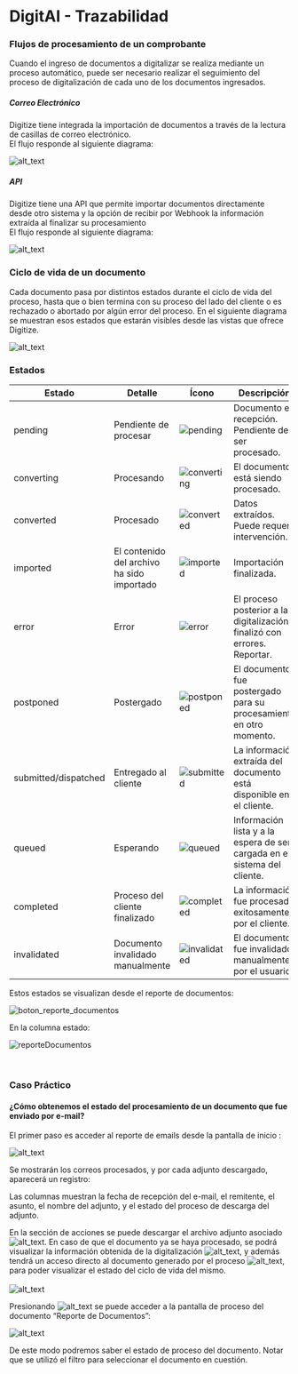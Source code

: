 
# DigitAI - Trazabilidad

### Flujos de procesamiento de un comprobante

Cuando el ingreso de documentos a digitalizar se realiza mediante un proceso automático, puede ser necesario realizar el seguimiento del proceso de digitalización de cada uno de los documentos ingresados.

<!-- tabs:start -->
##### **Correo Electrónico**

Digitize tiene integrada la importación de documentos a través de la lectura de casillas de correo electrónico.<br>
El flujo responde al siguiente diagrama:

![alt_text](./images/image87.png "flow")

##### **API**

Digitize tiene una API que permite importar documentos directamente desde otro sistema y la opción de recibir por Webhook la información extraída al finalizar su procesamiento <br>
El flujo responde al siguiente diagrama:

![alt_text](./images/image98.png "flow")
<!-- tabs:end -->

### Ciclo de vida de un documento

Cada documento pasa por distintos estados durante el ciclo de vida del proceso, hasta que o bien termina con su proceso del lado del cliente o es rechazado o abortado por algún error del proceso. En el siguiente diagrama se muestran esos estados que estarán visibles desde las vistas que ofrece Digitize.

![alt_text](./images/image102.png "flow_status")


### **Estados**

| Estado            | Detalle                                   | Ícono | Descripción |
|------------------|---------------------------------|----------------|--------------|
| pending         | Pendiente de procesar          | ![pending](./images/pending.png "pending") | Documento en recepción. Pendiente de ser procesado. |
| converting     | Procesando                     | ![converting](./images/converting.png "converting") | El documento está siendo procesado. |
| converted       | Procesado                      | ![converted](./images/converted.png "converted") | Datos extraídos. Puede requerir intervención. |
| imported     | El contenido del archivo ha sido importado | ![imported](./images/imported.png "imported")   | Importación finalizada. |
| error          | Error                          | ![error](./images/error.png "error") | El proceso posterior a la digitalización finalizó con errores. Reportar. |
| postponed    | Postergado                           | ![postponed](./images/postponed.png "postponed")      | El documento fue postergado para su procesamiento en otro momento. |
| submitted/dispatched       | Entregado al cliente          | ![submitted](./images/submitted.png "submitted") | La información extraída del documento está disponible en el cliente. |
| queued         | Esperando                       | ![queued](./images/queued.png "queued") | Información lista y a la espera de ser cargada en el sistema del cliente. |
| completed      | Proceso del cliente finalizado  | ![completed](./images/completed.png "completed") | La información fue procesada exitosamente por el cliente. |
| invalidated  | Documento invalidado manualmente    | ![invalidated](./images/invalidated.png "invalidated") | El documento fue invalidado manualmente por el usuario. |


Estos estados se visualizan desde el reporte de documentos:

![boton_reporte_documentos](./images/image27.png "boton_reporte_documentos")

En la columna estado:

![reporteDocumentos](./images/reporteDocumentos.png "reporte_documentos")

<br>

### Caso Práctico


#### ¿Cómo obtenemos el estado del procesamiento de un documento que fue enviado por e-mail?

El primer paso es acceder al reporte de emails desde la pantalla de inicio :

![alt_text](./images/home_emails.png "home_emails") 

Se mostrarán los correos procesados, y por cada adjunto descargado, aparecerá un registro: 
<br>

Las columnas muestran la fecha de recepción del e-mail, el remitente, el asunto, el nombre del adjunto, y el estado del proceso de descarga del adjunto. <br>

En la sección de acciones se puede descargar el archivo adjunto asociado ![alt_text](./images/descarga_comprobantes.png "descarga_documento"). En caso de que el documento ya se haya procesado, se podrá visualizar la información obtenida de la digitalización ![alt_text](./images/datos_comprobantes.png "datos_comprobantes"), y además tendrá un acceso directo al documento generado por el proceso ![alt_text](./images/informacion_proceso_documento.png "datos_proceso"), para poder visualizar el estado del ciclo de vida del mismo.
<br>
<br>
![alt_text](./images/reporte_emails.png "reporte_emails") 
<br>

Presionando ![alt_text](./images/informacion_proceso_documento.png "datos_proceso") se puede acceder a la pantalla de proceso del documento “Reporte de Documentos”:
<br>

![alt_text](./images/documento_filtrado.png "documento_filtrado")

De este modo podremos saber el estado de proceso del documento. Notar que se utilizó el filtro para seleccionar el documento en cuestión.

